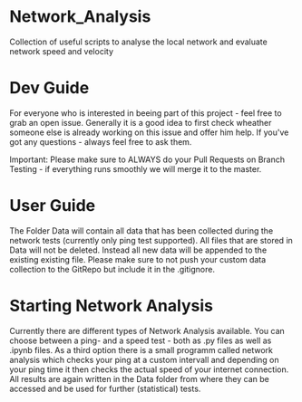 # Network_Analysis
Collection of useful scripts to analyse the local network and evaluate network speed and velocity

# Dev Guide
For everyone who is interested in beeing part of this project - feel free to grab an open issue. Generally it is a good idea to first check wheather someone else is already working on this issue and offer him help. If you've got any questions - always feel free to ask them.

Important: Please make sure to ALWAYS do your Pull Requests on Branch Testing - if everything runs smoothly we will merge it to the master.

# User Guide
The Folder Data will contain all data that has been collected during the network tests (currently only ping test supported). All files that are stored in Data will not be deleted. Instead all new data will be appended to the existing existing file. Please make sure to not push your custom data collection to the GitRepo but include it in the .gitignore.

# Starting Network Analysis
Currently there are different types of Network Analysis available. You can choose between a ping- and a speed test - both as .py files as well as .ipynb files. As a third option there is a small programm called network analysis which checks your ping at a custom intervall and depending on your ping time it then checks the actual speed of your internet connection. All results are again written in the Data folder from where they can be accessed and be used for further (statistical) tests. 
